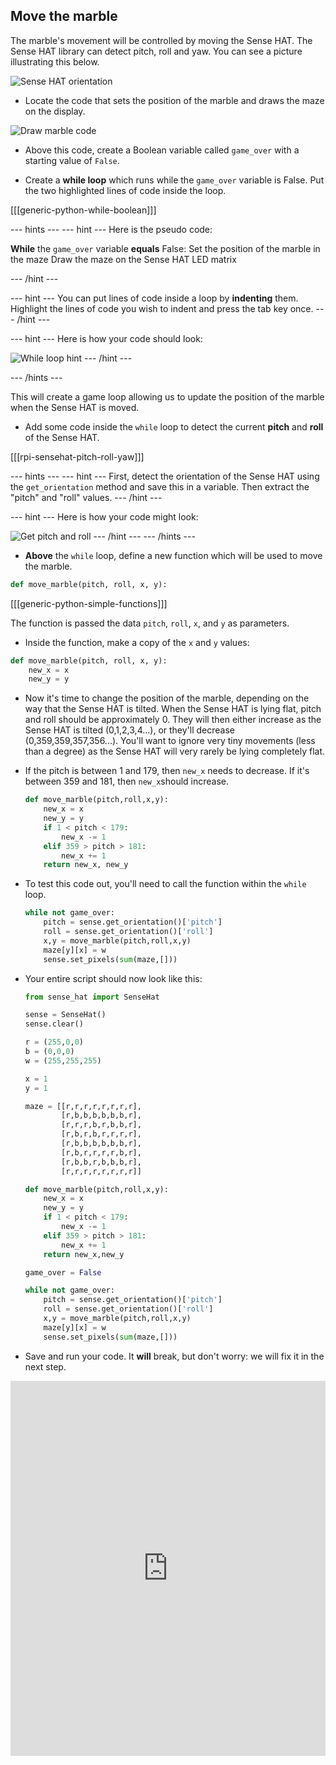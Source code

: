 ## Move the marble

The marble's movement will be controlled by moving the Sense HAT. The Sense HAT library can detect pitch, roll and yaw. You can see a picture illustrating this below.

![Sense HAT orientation](images/orientation.png)

+ Locate the code that sets the position of the marble and draws the maze on the display.

![Draw marble code](images/draw-marble-code.png)

+ Above this code, create a Boolean variable called `game_over` with a starting value of `False`.

+ Create a **while loop** which runs while the `game_over` variable is False. Put the two highlighted lines of code inside the loop.

[[[generic-python-while-boolean]]]

--- hints ---
--- hint ---
Here is the pseudo code:

**While** the `game_over` variable **equals** False:
Set the position of the marble in the maze
Draw the maze on the Sense HAT LED matrix

--- /hint ---

--- hint ---
You can put lines of code inside a loop by **indenting** them. Highlight the lines of code you wish to indent and press the tab key once.
--- /hint ---

--- hint ---
Here is how your code should look:

![While loop hint](images/while-loop-hint.png)
--- /hint ---

--- /hints ---

This will create a game loop allowing us to update the position of the marble when the Sense HAT is moved.


+ Add some code inside the `while` loop to detect the current **pitch** and **roll** of the Sense HAT.

[[[rpi-sensehat-pitch-roll-yaw]]]

--- hints ---
--- hint ---
First, detect the orientation of the Sense HAT using the `get_orientation` method and save this in a variable. Then extract the "pitch" and "roll" values.
--- /hint ---

--- hint ---
Here is how your code might look:

![Get pitch and roll](images/get-pitch-roll-hint.png)
--- /hint ---
--- /hints ---

+ **Above** the `while` loop, define a new function which will be used to move the marble.

```python
def move_marble(pitch, roll, x, y):
```
[[[generic-python-simple-functions]]]

The function is passed the data `pitch`, `roll`, `x`, and `y` as parameters.

+ Inside the function, make a copy of the `x` and `y` values:

```python
def move_marble(pitch, roll, x, y):
	new_x = x
	new_y = y
```

- Now it's time to change the position of the marble, depending on the way that the Sense HAT is tilted. When the Sense HAT is lying flat, pitch and roll should be approximately 0. They will then either increase as the Sense HAT is tilted (0,1,2,3,4...), or they'll decrease (0,359,359,357,356...). You'll want to ignore very tiny movements (less than a degree) as the Sense HAT will very rarely be lying completely flat.

- If the pitch is between 1 and 179, then `new_x` needs to decrease. If it's between 359 and 181, then `new_x`should increase.

	```python
	def move_marble(pitch,roll,x,y):
		new_x = x
		new_y = y
		if 1 < pitch < 179:
			new_x -= 1
		elif 359 > pitch > 181:
			new_x += 1
		return new_x, new_y
	```

- To test this code out, you'll need to call the function within the `while` loop.

	```python
	while not game_over:
		pitch = sense.get_orientation()['pitch']
		roll = sense.get_orientation()['roll']
		x,y = move_marble(pitch,roll,x,y)
		maze[y][x] = w
		sense.set_pixels(sum(maze,[]))
	```

- Your entire script should now look like this:

	```python
	from sense_hat import SenseHat

	sense = SenseHat()
	sense.clear()

	r = (255,0,0)
	b = (0,0,0)
	w = (255,255,255)

	x = 1
	y = 1

	maze = [[r,r,r,r,r,r,r,r],
			[r,b,b,b,b,b,b,r],
			[r,r,r,b,r,b,b,r],
			[r,b,r,b,r,r,r,r],
			[r,b,b,b,b,b,b,r],
			[r,b,r,r,r,r,b,r],
			[r,b,b,r,b,b,b,r],
			[r,r,r,r,r,r,r,r]]

	def move_marble(pitch,roll,x,y):
		new_x = x
		new_y = y
		if 1 < pitch < 179:
			new_x -= 1
		elif 359 > pitch > 181:
			new_x += 1
		return new_x,new_y

	game_over = False

	while not game_over:
		pitch = sense.get_orientation()['pitch']
		roll = sense.get_orientation()['roll']
		x,y = move_marble(pitch,roll,x,y)
		maze[y][x] = w
		sense.set_pixels(sum(maze,[]))
	```

- Save and run your code. It **will** break, but don't worry: we will fix it in the next step.

<iframe src="https://trinket.io/embed/python/7197ab0e48" width="100%" height="600" frameborder="0" marginwidth="0" marginheight="0" allowfullscreen></iframe>
